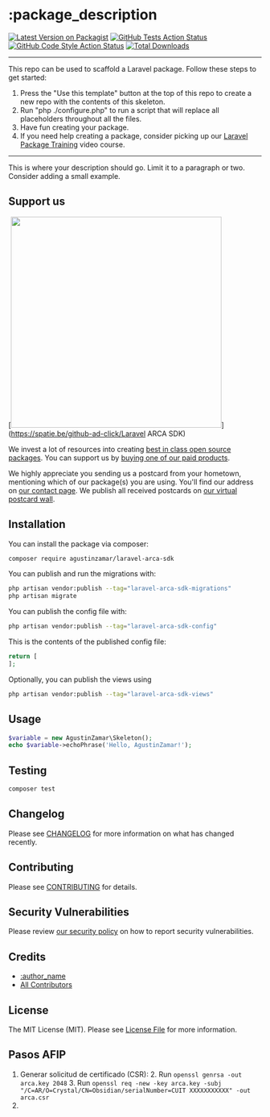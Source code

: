 # :package_description

[![Latest Version on Packagist](https://img.shields.io/packagist/v/agustinzamar/laravel-arca-sdk.svg?style=flat-square)](https://packagist.org/packages/agustinzamar/laravel-arca-sdk)
[![GitHub Tests Action Status](https://img.shields.io/github/actions/workflow/status/agustinzamar/laravel-arca-sdk/run-tests.yml?branch=main&label=tests&style=flat-square)](https://github.com/agustinzamar/laravel-arca-sdk/actions?query=workflow%3Arun-tests+branch%3Amain)
[![GitHub Code Style Action Status](https://img.shields.io/github/actions/workflow/status/agustinzamar/laravel-arca-sdk/fix-php-code-style-issues.yml?branch=main&label=code%20style&style=flat-square)](https://github.com/agustinzamar/laravel-arca-sdk/actions?query=workflow%3A"Fix+PHP+code+style+issues"+branch%3Amain)
[![Total Downloads](https://img.shields.io/packagist/dt/agustinzamar/laravel-arca-sdk.svg?style=flat-square)](https://packagist.org/packages/agustinzamar/laravel-arca-sdk)
<!--delete-->
---
This repo can be used to scaffold a Laravel package. Follow these steps to get started:

1. Press the "Use this template" button at the top of this repo to create a new repo with the contents of this skeleton.
2. Run "php ./configure.php" to run a script that will replace all placeholders throughout all the files.
3. Have fun creating your package.
4. If you need help creating a package, consider picking up our <a href="https://laravelpackage.training">Laravel
   Package Training</a> video course.

---
<!--/delete-->
This is where your description should go. Limit it to a paragraph or two. Consider adding a small example.

## Support us

[<img src="https://github-ads.s3.eu-central-1.amazonaws.com/Laravel ARCA SDK.jpg?t=1" width="419px" />](https://spatie.be/github-ad-click/Laravel
ARCA SDK)

We invest a lot of resources into creating [best in class open source packages](https://spatie.be/open-source). You can
support us by [buying one of our paid products](https://spatie.be/open-source/support-us).

We highly appreciate you sending us a postcard from your hometown, mentioning which of our package(s) you are using.
You'll find our address on [our contact page](https://spatie.be/about-us). We publish all received postcards
on [our virtual postcard wall](https://spatie.be/open-source/postcards).

## Installation

You can install the package via composer:

```bash
composer require agustinzamar/laravel-arca-sdk
```

You can publish and run the migrations with:

```bash
php artisan vendor:publish --tag="laravel-arca-sdk-migrations"
php artisan migrate
```

You can publish the config file with:

```bash
php artisan vendor:publish --tag="laravel-arca-sdk-config"
```

This is the contents of the published config file:

```php
return [
];
```

Optionally, you can publish the views using

```bash
php artisan vendor:publish --tag="laravel-arca-sdk-views"
```

## Usage

```php
$variable = new AgustinZamar\Skeleton();
echo $variable->echoPhrase('Hello, AgustinZamar!');
```

## Testing

```bash
composer test
```

## Changelog

Please see [CHANGELOG](CHANGELOG.md) for more information on what has changed recently.

## Contributing

Please see [CONTRIBUTING](CONTRIBUTING.md) for details.

## Security Vulnerabilities

Please review [our security policy](../../security/policy) on how to report security vulnerabilities.

## Credits

- [:author_name](https://github.com/:author_username)
- [All Contributors](../../contributors)

## License

The MIT License (MIT). Please see [License File](LICENSE.md) for more information.

## Pasos AFIP

1. Generar solicitud de certificado (CSR):
    2. Run `openssl genrsa -out arca.key 2048`
    3. Run
       `openssl req -new -key arca.key -subj "/C=AR/O=Crystal/CN=Obsidian/serialNumber=CUIT XXXXXXXXXXX" -out arca.csr`
2. 
